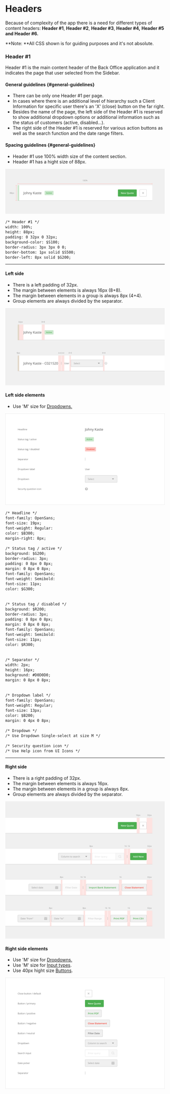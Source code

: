 # Headers

Because of complexity of the app there is a need for different types of content headers: **Header \#1**, **Header \#2**, **Header \#3**, **Header \#4,** **Header \#5 **and** Header \#6.**

**Note: **All CSS shown is for guiding purposes and it's not absolute.

### Header \#1

Header \#1 is the main content header of the Back Office application and it indicates the page that user selected from the Sidebar.

#### General guidelines {#general-guidelines}

* There can be only one Header \#1 per page.
* In cases where there is an additional level of hierarchy such a Client Information for specific user there's an 'X' \(close\) button on the far right.
* Besides the name of the page, the left side of the Header \#1 is reserved to show additional dropdown options or additional information such as the status of customers \(active, disabled...\).
* The right side of the Header \#1 is reserved for various action buttons as well as the search function and the date range filters.

#### Spacing guidelines {#general-guidelines}

* Header \#1 use 100% width size of the content section.
* Header \#1 has a hight size of 88px.

![](/assets/organisms/headers-header-1-sizing.png)

```
/* Header #1 */
width: 100%;
height: 88px;
padding: 0 32px 0 32px;
background-color: $S100;
border-radius: 3px 3px 0 0;
border-bottom: 1px solid $S500;
border-left: 8px solid $G200;
```

---

#### Left side

* There is a left padding of 32px.
* The margin between elements is always 16px \(8+8\).
* The margin between elements in a group is always 8px \(4+4\).
* Group elements are always divided by the separator.

![](/assets/organisms/headers-header-1-spacing-left.png)

#### Left side elements

* Use 'M' size for [Dropdowns.](/atoms/dropdowns.md)

![](/assets/organisms/headers-header-1-atoms-left.png)

```
/* Headline */
font-family: OpenSans;
font-size: 19px;
font-weight: Regular:
color: $B300;
margin-right: 8px;

/* Status tag / active */
background: $G200;
border-radius: 3px;
padding: 0 8px 0 8px;
margin: 0 8px 0 8px;
font-family: OpenSans;
font-weight: Semibold:
font-size: 11px;
color: $G300;


/* Status tag / disabled */
background: $R200;
border-radius: 3px;
padding: 0 8px 0 8px;
margin: 0 8px 0 8px;
font-family: OpenSans;
font-weight: Semibold:
font-size: 11px;
color: $R300;


/* Separator */
width: 2px;
height: 16px;
background: #D0D0D0;
margin: 0 8px 0 8px;


/* Dropdown label */
font-family: OpenSans;
font-weight: Regular;
font-size: 13px;
color: $B200;
margin: 0 4px 0 8px;

/* Dropdown */
/* Use Dropdown Single-select at size M */

/* Security question icon */
/* Use Help icon from UI Icons */
```

---

#### Right side

* There is a right padding of 32px.
* The margin between elements is always 16px.
* The margin between elements in a group is always 8px.
* Group elements are always divided by the separator.

![](/assets/organisms/headers-header-1-spacing-right.png)

#### Right side elements

* Use 'M' size for [Dropdowns.](/atoms/dropdowns.md)
* Use 'M' size for [Input types](/atoms/input-types.md).
* Use 40px hight size [Buttons](/atoms/buttons.md).

![](/assets/organisms/headers-header-1-atoms-right.png)


